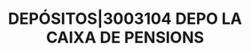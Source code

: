 ---
layout: asset
title: DEPÓSITOS|3003104 DEPO                                LA CAIXA DE PENSIONS
isin: DEPO3003104
---